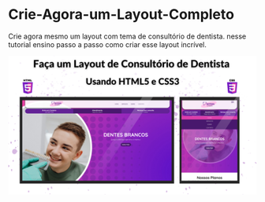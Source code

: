 # Crie-Agora-um-Layout-Completo
Crie agora mesmo um layout com tema de consultório de dentista. nesse tutorial ensino passo a passo como criar esse layout incrível.


![](image/Capa.png)

